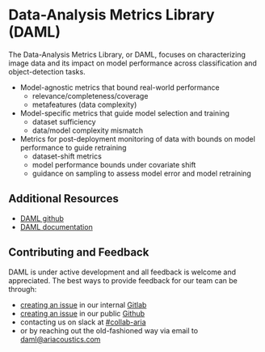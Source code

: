 # Data-Analysis Metrics Library (DAML)

The Data-Analysis Metrics Library, or DAML, focuses on characterizing image data and its impact on model performance across classification and object-detection tasks.

- Model-agnostic metrics that bound real-world performance
    - relevance/completeness/coverage
    - metafeatures (data complexity)
- Model-specific metrics that guide model selection and training
    - dataset sufficiency
    - data/model complexity mismatch
- Metrics for post-deployment monitoring of data with bounds on model performance to guide retraining
    - dataset-shift metrics
    - model performance bounds under covariate shift
    - guidance on sampling to assess model error and model retraining

## Additional Resources

- [DAML github](https://github.com/aria-ml/daml)
- [DAML documentation](https://daml.readthedocs.io/en/latest/)

## Contributing and Feedback

DAML is under active development and all feedback is welcome and appreciated.  The best ways to provide feedback for our team can be through:
- [creating an issue](https://gitlab.jatic.net/jatic/aria/daml/-/issues/new) in our internal [Gitlab](https://gitlab.jatic.net/jatic/aria/daml)
- [creating an issue](https://github.com/aria-ml/daml/issues/new/choose) in our public [Github](https://github.com/aria-ml/daml)
- contacting us on slack at [#collab-aria](https://mitre.enterprise.slack.com/archives/C05FXTWHH50)
- or by reaching out the old-fashioned way via email to daml@ariacoustics.com
